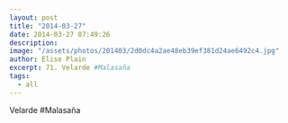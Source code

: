 ```yaml
---
layout: post
title: "2014-03-27"
date: 2014-03-27 07:49:26
description: 
image: "/assets/photos/201403/2d0dc4a2ae48eb39ef381d24ae6492c4.jpg"
author: Elise Plain
excerpt: 71. Velarde #Malasaña
tags: 
  - all
---
```


Velarde #Malasaña
<p></p>
